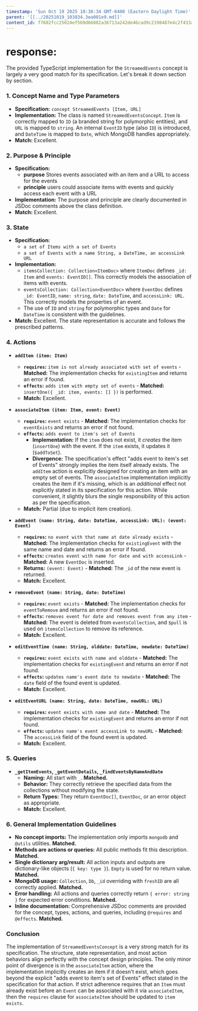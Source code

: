 ```yaml
---
timestamp: 'Sun Oct 19 2025 10:38:34 GMT-0400 (Eastern Daylight Time)'
parent: '[[../20251019_103834.3ea001e9.md]]'
content_id: f7602fcc25024ef569d66082a36713a242de46cad9c2198487e4c2f433a6f7e3
---
```


# response:

The provided TypeScript implementation for the `StreamedEvents` concept is largely a very good match for its specification. Let's break it down section by section.

### 1. Concept Name and Type Parameters

* **Specification:** `concept StreamedEvents [Item, URL]`
* **Implementation:** The class is named `StreamedEventsConcept`. `Item` is correctly mapped to `ID` (a branded string for polymorphic entities), and `URL` is mapped to `string`. An internal `EventID` type (also `ID`) is introduced, and `DateTime` is mapped to `Date`, which MongoDB handles appropriately.
* **Match:** Excellent.

### 2. Purpose & Principle

* **Specification:**
  * **purpose** Stores events associated with an item and a URL to access for the events
  * **principle** users could associate items with events and quickly access each event with a URL
* **Implementation:** The purpose and principle are clearly documented in JSDoc comments above the class definition.
* **Match:** Excellent.

### 3. State

* **Specification:**
  * `a set of Items with a set of Events`
  * `a set of Events with a name String, a DateTime, an accessLink URL`
* **Implementation:**
  * `itemsCollection: Collection<ItemDoc>` where `ItemDoc` defines `_id: Item` and `events: EventID[]`. This correctly models the association of items with events.
  * `eventsCollection: Collection<EventDoc>` where `EventDoc` defines `_id: EventID`, `name: string`, `date: DateTime`, and `accessLink: URL`. This correctly models the properties of an event.
  * The use of `ID` and `string` for polymorphic types and `Date` for `DateTime` is consistent with the guidelines.
* **Match:** Excellent. The state representation is accurate and follows the prescribed patterns.

### 4. Actions

* **`addItem (item: Item)`**
  * **`requires`:** `item is not already associated with set of events` - **Matched:** The implementation checks for `existingItem` and returns an error if found.
  * **`effects`:** `adds item with empty set of events` - **Matched:** `insertOne({ _id: item, events: [] })` is performed.
  * **Match:** Excellent.

* **`associateItem (item: Item, event: Event)`**
  * **`requires`:** `event exists` - **Matched:** The implementation checks for `eventExists` and returns an error if not found.
  * **`effects`:** `adds event to item's set of Events`
    * **Implementation:** If the `item` does not exist, it *creates* the item (`insertOne`) with the event. If the `item` exists, it updates it (`$addToSet`).
    * **Divergence:** The specification's effect "adds event to item's set of Events" strongly implies the item itself already exists. The `addItem` action is explicitly designed for creating an item with an empty set of events. The `associateItem` implementation implicitly creates the item if it's missing, which is an *additional* effect not explicitly stated in its specification for this action. While convenient, it slightly blurs the single responsibility of this action as per the specification.
  * **Match:** Partial (due to implicit item creation).

* **`addEvent (name: String, date: DateTime, accessLink: URL): (event: Event)`**
  * **`requires`:** `no event with that name at date already exists` - **Matched:** The implementation checks for `existingEvent` with the same name and date and returns an error if found.
  * **`effects`:** `creates event with name for date and with accessLink` - **Matched:** A new `EventDoc` is inserted.
  * **Returns:** `(event: Event)` - **Matched:** The `_id` of the new event is returned.
  * **Match:** Excellent.

* **`removeEvent (name: String, date: DateTime)`**
  * **`requires`:** `event exists` - **Matched:** The implementation checks for `eventToRemove` and returns an error if not found.
  * **`effects`:** `removes event for date and removes event from any item` - **Matched:** The event is deleted from `eventsCollection`, and `$pull` is used on `itemsCollection` to remove its reference.
  * **Match:** Excellent.

* **`editEventTime (name: String, olddate: DateTime, newdate: DateTime)`**
  * **`requires`:** `event exists with name and olddate` - **Matched:** The implementation checks for `existingEvent` and returns an error if not found.
  * **`effects`:** `updates name's event date to newdate` - **Matched:** The `date` field of the found event is updated.
  * **Match:** Excellent.

* **`editEventURL (name: String, date: DateTime, newURL: URL)`**
  * **`requires`:** `event exists with name and date` - **Matched:** The implementation checks for `existingEvent` and returns an error if not found.
  * **`effects`:** `updates name's event accessLink to newURL` - **Matched:** The `accessLink` field of the found event is updated.
  * **Match:** Excellent.

### 5. Queries

* **`_getItemEvents`, `_getEventDetails`, `_findEventsByNameAndDate`**
  * **Naming:** All start with `_`. **Matched.**
  * **Behavior:** They correctly retrieve the specified data from the collections without modifying the state.
  * **Return Types:** They return `EventDoc[]`, `EventDoc`, or an error object as appropriate.
  * **Match:** Excellent.

### 6. General Implementation Guidelines

* **No concept imports:** The implementation only imports `mongodb` and `@utils` utilities. **Matched.**
* **Methods are actions or queries:** All public methods fit this description. **Matched.**
* **Single dictionary arg/result:** All action inputs and outputs are dictionary-like objects (`{ key: type }`). `Empty` is used for no return value. **Matched.**
* **MongoDB usage:** `Collection`, `Db`, `_id` overriding with `freshID` are all correctly applied. **Matched.**
* **Error handling:** All actions and queries correctly return `{ error: string }` for expected error conditions. **Matched.**
* **Inline documentation:** Comprehensive JSDoc comments are provided for the concept, types, actions, and queries, including `@requires` and `@effects`. **Matched.**

### Conclusion

The implementation of `StreamedEventsConcept` is a very strong match for its specification. The structure, state representation, and most action behaviors align perfectly with the concept design principles. The only minor point of divergence is in the `associateItem` action, where the implementation implicitly creates an item if it doesn't exist, which goes beyond the explicit "adds event to item's set of Events" effect stated in the specification for that action. If strict adherence requires that an `Item` must already exist before an `Event` can be associated with it via `associateItem`, then the `requires` clause for `associateItem` should be updated to `item exists`.
